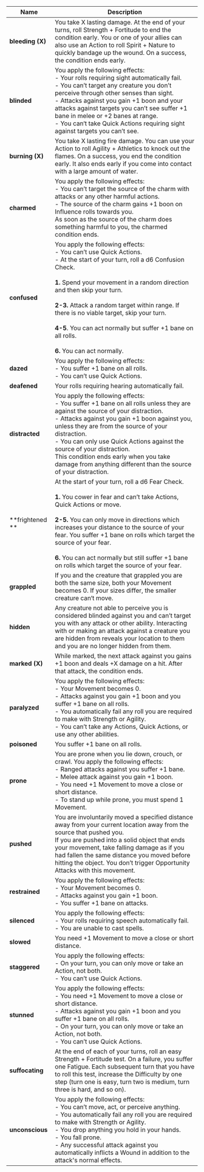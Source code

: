 Name | Description
--- | ---
**bleeding (X)** | You take X lasting damage. At the end of your turns, roll Strength + Fortitude to end the condition early. You or one of your allies can also use an Action to roll Spirit + Nature to quickly bandage up the wound. On a success, the condition ends early.
**blinded** | You apply the following effects:<br/>- Your rolls requiring sight automatically fail.<br/>- You can’t target any creature you don’t perceive through other senses than sight.<br/>- Attacks against you gain +1 boon and your attacks against targets you can’t see suffer +1 bane in melee or +2 banes at range.<br/>- You can‘t take Quick Actions requiring sight against targets you can’t see.<br/>
**burning (X)** | You take X lasting fire damage. You can use your Action to roll Agility + Athletics to knock out the flames. On a success, you end the condition early. It also ends early if you come into contact with a large amount of water.
**charmed** | You apply the following effects:<br/>- You can’t target the source of the charm with attacks or any other harmful actions.<br/>- The source of the charm gains +1 boon on Influence rolls towards you.<br/>As soon as the source of the charm does something harmful to you, the charmed condition ends.<br/>
**confused** | You apply the following effects:<br/>- You can’t use Quick Actions.<br/>- At the start of your turn, roll a d6 Confusion Check.<br/><br/><strong>1. </strong>Spend your movement in a random direction and then skip your turn.<br/><br/><strong>2-3.</strong> Attack a random target within range. If there is no viable target, skip your turn.<br/><br/><strong>4-5</strong>. You can act normally but suffer +1 bane on all rolls.<br/><br/><strong>6.</strong> You can act normally.
**dazed** | You apply the following effects:<br/>- You suffer +1 bane on all rolls.<br/>- You can’t use Quick Actions.<br/>
**deafened** | Your rolls requiring hearing automatically fail.
**distracted** | You apply the following effects:<br/>- You suffer +1 bane on all rolls unless they are against the source of your distraction.<br/>- Attacks against you gain +1 boon against you, unless they are from the source of your distraction.<br/>- You can only use Quick Actions against the source of your distraction.<br/>This condition ends early when you take damage from anything different than the source of your distraction.<br/>
**frightened ** | At the start of your turn, roll a d6 Fear Check.<br/><br/><strong>1.</strong> You cower in fear and can’t take Actions, Quick Actions or move.<br/><br/><strong>2-5.</strong> You can only move in directions which increases your distance to the source of your fear. You suffer +1 bane on rolls which target the source of your fear.<br/><br/><strong>6. </strong>You can act normally but still suffer +1 bane on rolls which target the source of your fear.
**grappled** | If you and the creature that grappled you are both the same size, both your Movement becomes 0. If your sizes differ, the smaller creature can‘t move. 
**hidden** | Any creature not able to perceive you is considered blinded against you and can’t target you with any attack or other ability. Interacting with or making an attack against a creature you are hidden from reveals your location to them and you are no longer hidden from them.
**marked (X)** | While marked, the next attack against you gains +1 boon and deals +X damage on a hit. After that attack, the condition ends.
**paralyzed** | You apply the following effects:<br/>- Your Movement becomes 0.<br/>- Attacks against you gain +1 boon and you suffer +1 bane on all rolls.<br/>- You automatically fail any roll you are required to make with Strength or Agility.<br/>- You can’t take any Actions, Quick Actions, or use any other abilities.<br/>
**poisoned** | You suffer +1 bane on all rolls.
**prone** | You are prone when you lie down, crouch, or crawl. You apply the following effects:<br/>- Ranged attacks against you suffer +1 bane.<br/>- Melee attack against you gain +1 boon.<br/>- You need +1 Movement to move a close or short distance.<br/>- To stand up while prone, you must spend 1 Movement.<br/>
**pushed** | You are involuntarily moved a specified distance away from your current location away from the source that pushed you. <br/>If you are pushed into a solid object that ends your movement, take falling damage as if you had fallen the same distance you moved before hitting the object. You don’t trigger Opportunity Attacks with this movement.<br/>
**restrained** | You apply the following effects:<br/>- Your Movement becomes 0.<br/>- Attacks against you gain +1 boon.<br/>- You suffer +1 bane on attacks.<br/>
**silenced** | You apply the following effects:<br/>- Your rolls requiring speech automatically fail.<br/>- You are unable to cast spells.<br/>
**slowed** | You need +1 Movement to move a close or short distance.
**staggered** | You apply the following effects:<br/>- On your turn, you can only move or take an Action, not both.<br/>- You can’t use Quick Actions.<br/>
**stunned** | You apply the following effects:<br/>- You need +1 Movement to move a close or short distance.<br/>- Attacks against you gain +1 boon and you suffer +1 bane on all rolls.<br/>- On your turn, you can only move or take an Action, not both.<br/>- You can’t use Quick Actions.<br/>
**suffocating** | At the end of each of your turns, roll an easy Strength + Fortitude test. On a failure, you suffer one Fatigue. Each subsequent turn that you have to roll this test, increase the Difficulty by one step (turn one is easy, turn two is medium, turn three is hard, and so on).
**unconscious** | You apply the following effects:<br/>- You can’t move, act, or perceive anything.<br/>- You automatically fail any roll you are required to make with Strength or Agility.<br/>- You drop anything you hold in your hands.<br/>- You fall prone.<br/>- Any successful attack against you automatically inflicts a Wound in addition to the attack's normal effects.<br/>

